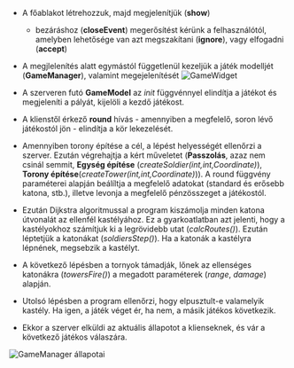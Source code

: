 * A főablakot létrehozzuk, majd megjelenítjük (**show**)

   * bezáráshoz (**closeEvent**) megerősítést kérünk a felhasználótól, amelyben lehetősége van azt megszakítani (**ignore**), vagy elfogadni (**accept**)

* A megjlelenítés alatt egymástól függetlenül kezeljük a játék modelljét (**GameManager**), valamint megejelenítését 
![GameWidget](uploads/724ea60a581294193d38e5a1646e1c0e/Document_1-3.jpg)

* A szerveren futó **GameModel** az *init* függvénnyel elindítja a játékot és megjeleníti a pályát, kijelöli a kezdő játékost.

* A klienstől érkező **round** hívás - amennyiben a megfelelő, soron lévő játékostól jön - elindítja a kör lekezelését.

* Amennyiben torony építése a cél, a lépést helyességét ellenőrzi a szerver. Ezután végrehajtja a kért műveletet (**Passzolás**, azaz nem csinál semmit, **Egység építése** (*createSoldier(int,int,Coordinate)*), **Torony építése**(*createTower(int,int,Coordinate)*)). A round függvény paraméterei alapján beálíltja a megfelelő adatokat (standard és erősebb katona, stb.), illetve levonja a megfelelő pénzösszeget a játékostól.

* Ezután Dijkstra algoritmussal a program kiszámolja minden katona útvonalát az ellenfél kastélyához. Ez a gyarkoatlatban azt jelenti, hogy a kastélyokhoz számítjuk ki a legrövidebb utat (*calcRoutes()*). Ezután léptetjük a katonákat (*soldiersStep()*). Ha a katonák a kastélyra lépnének, megsebzik a kastélyt.

* A következő lépésben a tornyok támadják, lőnek az ellenséges katonákra (*towersFire()*) a megadott paraméterek (*range*, *damage*) alapján.

* Utolsó lépésben a program ellenőrzi, hogy elpusztult-e valamelyik kastély. Ha igen, a játék véget ér, ha nem, a másik játékos következik.

* Ekkor a szerver elküldi az aktuális állapotot a klienseknek, és vár a következő játékos válaszára. 

![GameManager állapotai](uploads/ba2ac24d82c3afcb0fd2ca9aea64bcd7/Állapotdiagram.jpg)